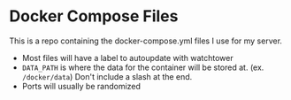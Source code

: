 # Docker Compose Files
This is a repo containing the docker-compose.yml files I use for my server.
- Most files will have a label to autoupdate with watchtower
- `DATA_PATH` is where the data for the container will be stored at. (ex. `/docker/data`) Don't include a slash at the end.
- Ports will usually be randomized
